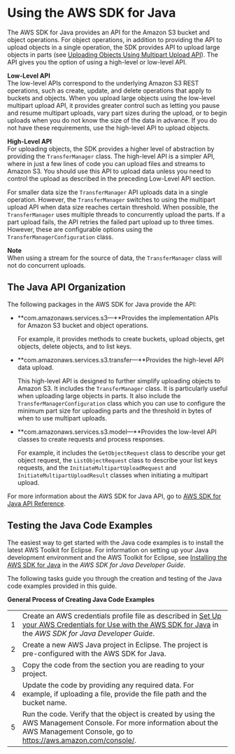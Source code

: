 # Using the AWS SDK for Java<a name="UsingTheMPDotJavaAPI"></a>

The AWS SDK for Java provides an API for the Amazon S3 bucket and object operations\. For object operations, in addition to providing the API to upload objects in a single operation, the SDK provides API to upload large objects in parts \(see [Uploading Objects Using Multipart Upload API](uploadobjusingmpu.md)\)\. The API gives you the option of using a high\-level or low\-level API\. 

**Low\-Level API**  
The low\-level APIs correspond to the underlying Amazon S3 REST operations, such as create, update, and delete operations that apply to buckets and objects\. When you upload large objects using the low\-level multipart upload API, it provides greater control such as letting you pause and resume multipart uploads, vary part sizes during the upload, or to begin uploads when you do not know the size of the data in advance\. If you do not have these requirements, use the high\-level API to upload objects\. 

**High\-Level API**  
For uploading objects, the SDK provides a higher level of abstraction by providing the `TransferManager` class\. The high\-level API is a simpler API, where in just a few lines of code you can upload files and streams to Amazon S3\. You should use this API to upload data unless you need to control the upload as described in the preceding Low\-Level API section\.

For smaller data size the `TransferManager` API uploads data in a single operation\. However, the `TransferManager` switches to using the multipart upload API when data size reaches certain threshold\. When possible, the `TransferManager` uses multiple threads to concurrently upload the parts\. If a part upload fails, the API retries the failed part upload up to three times\. However, these are configurable options using the `TransferManagerConfiguration` class\. 

**Note**  
When using a stream for the source of data, the `TransferManager` class will not do concurrent uploads\.

## The Java API Organization<a name="JavaAPIOrganization"></a>

The following packages in the AWS SDK for Java provide the API:

+ **com\.amazonaws\.services\.s3—**Provides the implementation APIs for Amazon S3 bucket and object operations\. 

  For example, it provides methods to create buckets, upload objects, get objects, delete objects, and to list keys\. 

+ **com\.amazonaws\.services\.s3\.transfer—**Provides the high\-level API data upload\.

  This high\-level API is designed to further simplify uploading objects to Amazon S3\. It includes the `TransferManager` class\. It is particularly useful when uploading large objects in parts\. It also include the `TransferManagerConfiguration` class which you can use to configure the minimum part size for uploading parts and the threshold in bytes of when to use multipart uploads\.

+ **com\.amazonaws\.services\.s3\.model—**Provides the low\-level API classes to create requests and process responses\.

  For example, it includes the `GetObjectRequest` class to describe your get object request, the `ListObjectRequest` class to describe your list keys requests, and the `InitiateMultipartUploadRequest` and `InitiateMultipartUploadResult` classes when initiating a multipart upload\. 

For more information about the AWS SDK for Java API, go to [AWS SDK for Java API Reference](http://docs.aws.amazon.com/AWSJavaSDK/latest/javadoc/)\.

## Testing the Java Code Examples<a name="TestingJavaSamples"></a>

The easiest way to get started with the Java code examples is to install the latest AWS Toolkit for Eclipse\. For information on setting up your Java development environment and the AWS Toolkit for Eclipse, see [Installing the AWS SDK for Java](http://docs.aws.amazon.com/sdk-for-java/v1/developer-guide/java-dg-install-sdk.html) in the *AWS SDK for Java Developer Guide*\.

The following tasks guide you through the creation and testing of the Java code examples provided in this guide\.


**General Process of Creating Java Code Examples**  

|  |  | 
| --- |--- |
| 1 |  Create an AWS credentials profile file as described in [Set Up your AWS Credentials for Use with the AWS SDK for Java](http://docs.aws.amazon.com/sdk-for-java/v1/developer-guide/set-up-creds.html) in the *AWS SDK for Java Developer Guide*\.   | 
| 2 | Create a new AWS Java project in Eclipse\. The project is pre\-configured with the AWS SDK for Java\. | 
| 3 | Copy the code from the section you are reading to your project\.  | 
| 4 | Update the code by providing any required data\. For example, if uploading a file, provide the file path and the bucket name\. | 
| 5 | Run the code\. Verify that the object is created by using the AWS Management Console\. For more information about the AWS Management Console, go to [https://aws\.amazon\.com/console/](https://aws.amazon.com/console/)\. | 